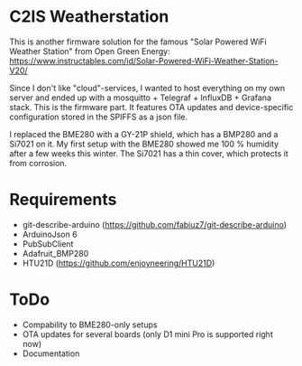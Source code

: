 # C2IS Weatherstation

This is another firmware solution for the famous "Solar Powered WiFi Weather Station" from Open Green Energy: https://www.instructables.com/id/Solar-Powered-WiFi-Weather-Station-V20/

Since I don't like "cloud"-services, I wanted to host everything on my own server and ended up with a mosquitto + Telegraf + InfluxDB + Grafana stack. This is the firmware part. It features OTA updates and device-specific configuration stored in the SPIFFS as a json file.

I replaced the BME280 with a GY-21P shield, which has a BMP280 and a Si7021 on it. My first setup with the BME280 showed me 100 % humidity after a few weeks this winter. The Si7021 has a thin cover, which protects it from corrosion.

# Requirements

- git-describe-arduino (https://github.com/fabiuz7/git-describe-arduino)
- ArduinoJson 6
- PubSubClient
- Adafruit_BMP280
- HTU21D (https://github.com/enjoyneering/HTU21D)

# ToDo

- Compability to BME280-only setups
- OTA updates for several boards (only D1 mini Pro is supported right now)
- Documentation
